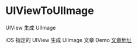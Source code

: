 # UIViewToUIImage
UIView 生成 UIImage

iOS 指定的 UIView 生成 UIImage 文章 Demo [文章地址](http://zhangdinghao.cn/2017/04/21/view-to-generate-images/)

